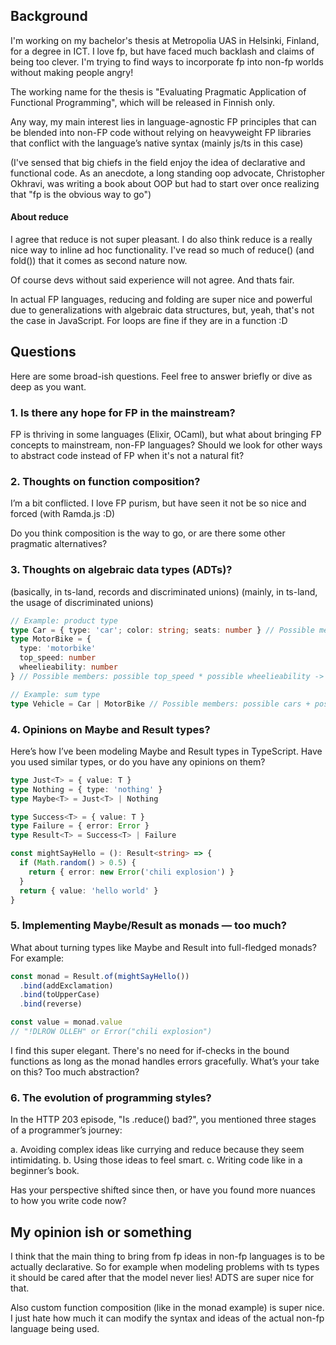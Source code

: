 ## Background

I'm working on my bachelor's thesis at Metropolia UAS in Helsinki, Finland, for a degree in ICT. I love fp, but have faced much backlash and claims of being too clever. I'm trying to find ways to incorporate fp into non-fp worlds without making people angry!

The working name for the thesis is "Evaluating Pragmatic Application of Functional Programming", which will be released in Finnish only.

Any way, my main interest lies in language-agnostic FP principles that can be blended into non-FP code without relying on heavyweight FP libraries that conflict with the language’s native syntax (mainly js/ts in this case)

(I've sensed that big chiefs in the field enjoy the idea of declarative and functional code. As an anecdote, a long standing oop advocate, Christopher Okhravi, was writing a book about OOP but had to start over once realizing that "fp is the obvious way to go")

#### About reduce

I agree that reduce is not super pleasant. I do also think reduce is a really nice way to inline ad hoc functionality. I've read so much of reduce() (and fold()) that it comes as second nature now.

Of course devs without said experience will not agree. And thats fair.

In actual FP languages, reducing and folding are super nice and powerful due to generalizations with algebraic data structures, but, yeah, that's not the case in JavaScript. For loops are fine if they are in a function :D

## Questions

Here are some broad-ish questions. Feel free to answer briefly or dive as deep as you want.

### 1. Is there any hope for FP in the mainstream?

FP is thriving in some languages (Elixir, OCaml), but what about bringing FP concepts to mainstream, non-FP languages? Should we look for other ways to abstract code instead of FP when it's not a natural fit?

### 2. Thoughts on function composition?

I’m a bit conflicted. I love FP purism, but have seen it not be so nice and forced (with Ramda.js :D)

Do you think composition is the way to go, or are there some other pragmatic alternatives?

### 3. Thoughts on algebraic data types (ADTs)?

(basically, in ts-land, records and discriminated unions)
(mainly, in ts-land, the usage of discriminated unions)

```ts
// Example: product type
type Car = { type: 'car'; color: string; seats: number } // Possible members: possible colors * possible seats -> product type
type MotorBike = {
  type: 'motorbike'
  top_speed: number
  wheelieability: number
} // Possible members: possible top_speed * possible wheelieability -> product type

// Example: sum type
type Vehicle = Car | MotorBike // Possible members: possible cars + possible motorcycles -> sum type
```

### 4. Opinions on Maybe and Result types?

Here’s how I’ve been modeling Maybe and Result types in TypeScript. Have you used similar types, or do you have any opinions on them?

```ts
type Just<T> = { value: T }
type Nothing = { type: 'nothing' }
type Maybe<T> = Just<T> | Nothing

type Success<T> = { value: T }
type Failure = { error: Error }
type Result<T> = Success<T> | Failure

const mightSayHello = (): Result<string> => {
  if (Math.random() > 0.5) {
    return { error: new Error('chili explosion') }
  }
  return { value: 'hello world' }
}
```

### 5. Implementing Maybe/Result as monads — too much?

What about turning types like Maybe and Result into full-fledged monads? For example:

```ts
const monad = Result.of(mightSayHello())
  .bind(addExclamation)
  .bind(toUpperCase)
  .bind(reverse)

const value = monad.value
// "!DLROW OLLEH" or Error("chili explosion")
```

I find this super elegant. There's no need for if-checks in the bound functions as long as the monad handles errors gracefully. What’s your take on this? Too much abstraction?

### 6. The evolution of programming styles?

In the HTTP 203 episode, "Is .reduce() bad?", you mentioned three stages of a programmer’s journey:

a. Avoiding complex ideas like currying and reduce because they seem intimidating.
b. Using those ideas to feel smart.
c. Writing code like in a beginner’s book.

Has your perspective shifted since then, or have you found more nuances to how you write code now?

## My opinion ish or something

I think that the main thing to bring from fp ideas in non-fp languages is to be actually declarative. So for example when modeling problems with ts types it should be cared after that the model never lies! ADTS are super nice for that.

Also custom function composition (like in the monad example) is super nice. I just hate how much it can modify the syntax and ideas of the actual non-fp language being used.
